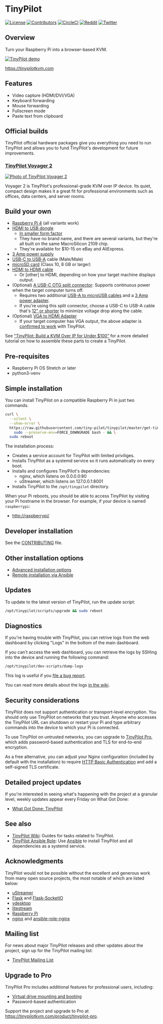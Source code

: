 # TinyPilot

[![License](http://img.shields.io/:license-mit-blue.svg?style=flat-square)](LICENSE)
[![Contributors](https://img.shields.io/github/contributors/tiny-pilot/tinypilot)](https://github.com/tiny-pilot/tinypilot/graphs/contributors)
[![CircleCI](https://circleci.com/gh/tiny-pilot/tinypilot.svg?style=svg)](https://circleci.com/gh/tiny-pilot/tinypilot)
[![Reddit](https://img.shields.io/badge/reddit-join-orange?logo=reddit)](https://www.reddit.com/r/tinypilot)
[![Twitter](https://img.shields.io/twitter/follow/tinypilotkvm?label=Twitter&style=social)](https://twitter.com/tinypilotkvm)

## Overview

Turn your Raspberry Pi into a browser-based KVM.

[![TinyPilot demo](https://raw.githubusercontent.com/tiny-pilot/tinypilot/master/readme-assets/demo-800w.gif)](https://raw.githubusercontent.com/tiny-pilot/tinypilot/master/readme-assets/demo.gif)

<https://tinypilotkvm.com>

## Features

- Video capture (HDMI/DVI/VGA)
- Keyboard forwarding
- Mouse forwarding
- Fullscreen mode
- Paste text from clipboard

## Official builds

TinyPilot official hardware packages give you everything you need to run TinyPilot and allows you to fund TinyPilot's development for future improvements.

### [TinyPilot Voyager 2](https://tinypilotkvm.com/product/tinypilot-voyager2)

[![Photo of TinyPilot Voyager 2](https://raw.githubusercontent.com/tiny-pilot/tinypilot/master/readme-assets/voyager2-600px.png)](https://tinypilotkvm.com/product/tinypilot-voyager2)

Voyager 2 is TinyPilot's professional-grade KVM over IP device. Its quiet, compact design makes it a great fit for professional environments such as offices, data centers, and server rooms.

## Build your own

- [Raspberry Pi 4](https://smile.amazon.com/dp/B07TD42S27) (all variants work)
- [HDMI to USB dongle](https://smile.amazon.com/dp/B08CXWPYQ8/)
  - [In smaller form factor](https://smile.amazon.com/dp/B08C9FCF2X/)
  - They have no brand name, and there are several variants, but they're all built on the same MacroSilicon 2109 chip.
  - They're available for \$10-15 on eBay and AliExpress.
- [3 Amp power supply](https://smile.amazon.com/dp/B0728HB18G)
- [USB-C to USB-A](https://smile.amazon.com/dp/B01GGKYN0A/) cable (Male/Male)
- [microSD card](https://smile.amazon.com/dp/B073K14CVB/) (Class 10, 8 GB or larger)
- [HDMI to HDMI cable](https://smile.amazon.com/dp/B014I8SSD0/)
  - Or \[other\] to HDMI, depending on how your target machine displays output.
- (Optional) [A USB-C OTG split connector](https://tinypilotkvm.com/product/tinypilot-power-connector): Supports continuous power when the target computer turns off.
  - Requires two additional [USB-A to microUSB cables](https://smile.amazon.com/dp/B01JPDTZXK/) and a [3 Amp power adapter](https://smile.amazon.com/dp/B0728HB18G).
  - If you're using this split connector, choose a USB-C to USB-A cable that's [12" or shorter](https://smile.amazon.com/dp/B012V56D2A/) to minimize voltage drop along the cable.
- (Optional) [VGA to HDMI Adapter](https://smile.amazon.com/dp/B07121Y1Z3/)
  - If your target computer has VGA output, the above adapter is [confirmed to work](https://github.com/tiny-pilot/tinypilot/issues/76#issuecomment-664736402) with TinyPilot.

See ["TinyPilot: Build a KVM Over IP for Under \$100"](https://mtlynch.io/tinypilot/#how-to-build-your-own-tinypilot) for a more detailed tutorial on how to assemble these parts to create a TinyPilot.

## Pre-requisites

- Raspberry Pi OS Stretch or later
- python3-venv

## Simple installation

You can install TinyPilot on a compatible Raspberry Pi in just two commands.

```bash
curl \
  --silent \
  --show-error \
  https://raw.githubusercontent.com/tiny-pilot/tinypilot/master/get-tinypilot.sh | \
    sudo --preserve-env=FORCE_DOWNGRADE bash - && \
  sudo reboot
```

The installation process:

- Creates a service account for TinyPilot with limited priviliges.
- Installs TinyPilot as a systemd service so it runs automatically on every boot.
- Installs and configures TinyPilot's dependencies:
  - nginx, which listens on 0.0.0.0:80
  - uStreamer, which listens on 127.0.0.1:8001
- Installs TinyPilot to the `/opt/tinypilot` directory.

When your Pi reboots, you should be able to access TinyPilot by visiting your Pi hostname in the browser. For example, if your device is named `raspberrypi`:

- [http://raspberrypi/](http://raspberrypi/)

## Developer installation

See the [CONTRIBUTING](CONTRIBUTING.md) file.

## Other installation options

- [Advanced installation options](https://github.com/tiny-pilot/tinypilot/wiki/Installation-Options#advanced-installation)
- [Remote installation via Ansible](https://github.com/tiny-pilot/tinypilot/wiki/Installation-Options#remote-installation)

## Updates

To update to the latest version of TinyPilot, run the update script:

```bash
/opt/tinypilot/scripts/upgrade && sudo reboot
```

## Diagnostics

If you're having trouble with TinyPilot, you can retrive logs from the web dashboard by clicking "Logs" in the bottom of the main dashboard.

If you can't access the web dashboard, you can retrieve the logs by SSHing into the device and running the following command:

```bash
/opt/tinypilot/dev-scripts/dump-logs
```

This log is useful if you [file a bug report](https://github.com/tiny-pilot/tinypilot/issues/new?assignees=&labels=&template=bug_report.md&title=).

You can read more details about the logs [in the wiki](https://github.com/tiny-pilot/tinypilot/wiki/Troubleshooting-and-Diagnostics).

## Security considerations

TinyPilot does not support authentication or transport-level encryption. You should only use TinyPilot on networks that you trust. Anyone who accesses the TinyPilot URL can shutdown or restart your Pi and type arbitrary commands into the device to which your Pi is connected.

To use TinyPilot on untrusted networks, you can upgrade to [TinyPilot Pro](https://tinypilotkvm.com/product/tinypilot-pro), which adds password-based authentication and TLS for end-to-end encryption.

As a free alternative, you can adjust your Nginx configuration (included by default with the installation) to require [HTTP Basic Authentication](https://docs.nginx.com/nginx/admin-guide/security-controls/configuring-http-basic-authentication/) and add a self-signed TLS certificate.

## Detailed project updates

If you're interested in seeing what's happening with the project at a granular level, weekly updates appear every Friday on What Got Done:

- [What Got Done: TinyPilot](https://whatgotdone.com/michael/project/tinypilot)

## See also

- [TinyPilot Wiki](https://github.com/tiny-pilot/tinypilot/wiki): Guides for tasks related to TinyPilot.
- [TinyPilot Ansible Role](https://github.com/tiny-pilot/ansible-role-tinypilot): Use [Ansible](https://docs.ansible.com/ansible/latest/index.html) to install TinyPilot and all dependencies as a systemd service.

## Acknowledgments

TinyPilot would not be possible without the excellent and generous work from many open source projects, the most notable of which are listed below:

- [uStreamer](https://github.com/pikvm/ustreamer)
- [Flask](https://github.com/pallets/flask) and [Flask-SocketIO](https://flask-socketio.readthedocs.io/en/latest/)
- [vdesktop](https://github.com/Botspot/vdesktop)
- [litestream](https://litestream.io)
- [Raspberry Pi](https://www.raspberrypi.org/)
- [nginx](https://nginx.org/) and [ansible-role-nginx](https://github.com/geerlingguy/ansible-role-nginx)

## Mailing list

For news about major TinyPilot releases and other updates about the project, sign up for the TinyPilot mailing list:

- [TinyPilot Mailing List](https://tinypilotkvm.com/about)

## Upgrade to Pro

TinyPilot Pro includes additional features for professional users, including:

- [Virtual drive mounting and booting](https://tinypilotkvm.com/blog/whats-new-in-1-5#boot-into-a-virtual-disk-drive)
- Password-based authentication

Support the project and upgrade to Pro at <https://tinypilotkvm.com/product/tinypilot-pro>.
